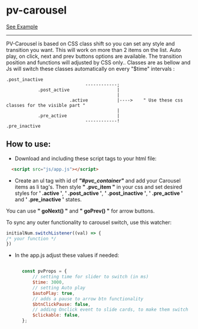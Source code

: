 # pv-carousel
[See Example](https://pouriversal.github.io/pv-carousel/)

---
PV-Carousel is based on CSS class shift so you can set any style and transition you want.
This will work on more than 2 items on the list.
Auto play, on click, next and prev buttons options are available.
The transition position and functions will adjusted by CSS only.. Classes are as bellow and Js will switch these classes automatically on every "$time" intervals :


    .post_inactive
                                  ------------;
                .post_active                  |
                                              |
                            .active           |---->    " Use these css classes for the visible part "
                                              |
                .pre_active                   |
                                  ------------!
    .pre_inactive



## How to use:


- Download and including these script tags to your html file:

```html
  <script src="js/app.js"></script>
```

- Create an ul tag with id of **_"#pvc_container"_** and add your Carousel items as li tag's.
Then style **" .pvc_item "** in your css and set desired styles for **' .active '**, **' .post_active '**, **' .post_inactive '**, **' .pre_active '** and **' .pre_inactive '** states.

You can use **" goNext() "** and **" goPrev() "** for arrow buttons.

To sync any outer functionality to carousel switch, use this watcher:

```js
initialNum.switchListener((val) => {
/* your function */
})
```


- In the app.js adjust these values if needed:

```js

      const pvProps = {
          // setting time for slider to switch (in ms)
          $time: 3000,
          // setting Auto play
          $autoPlay: true,
          // adds a pause to arrow btn functionality
          $btnClickPause: false,
          // adding Onclick event to slide cards, to make them switch
          $clickable: false,
      };

```
